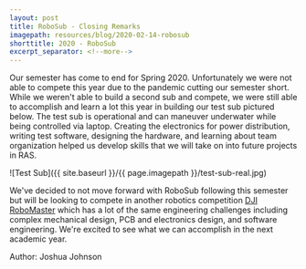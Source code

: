 ```yaml
---
layout: post
title: RoboSub - Closing Remarks
imagepath: resources/blog/2020-02-14-robosub
shorttitle: 2020 - RoboSub
excerpt_separator: <!--more-->
---
```


Our semester has come to end for Spring 2020. Unfortunately we were not able to compete this year due to the pandemic cutting our semester short. <!--more--> While we weren't able to build a second sub and compete, we were still able to accomplish and learn a lot this year in building our test sub pictured below. The test sub is operational and can maneuver underwater while being controlled via laptop. Creating the electronics for power distribution, writing test software, designing the hardware, and learning about team organization helped us develop skills that we will take on into future projects in RAS.

![Test Sub]({{ site.baseurl }}/{{ page.imagepath }}/test-sub-real.jpg)

We've decided to not move forward with RoboSub following this semester but will be looking to compete in another robotics competition [DJI RoboMaster](https://www.robomaster.com/en-US/) which has a lot of the same engineering challenges including complex mechanical design, PCB and electronics design, and software engineering. We're excited to see what we can accomplish in the next academic year.

Author: Joshua Johnson
